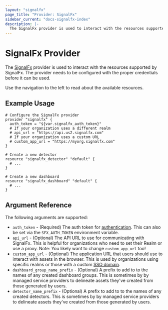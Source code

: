```yaml
---
layout: "signalfx"
page_title: "Provider: SignalFx"
sidebar_current: "docs-signalfx-index"
description: |-
  The SignalFx provider is used to interact with the resources supported by SignalFx. The provider needs to be configured with the proper credentials before it can be used.
---
```


# SignalFx Provider

The [SignalFx](https://www.signalfx.com/) provider is used to interact with the
resources supported by SignalFx. The provider needs to be configured
with the proper credentials before it can be used.

Use the navigation to the left to read about the available resources.

## Example Usage

```hcl
# Configure the SignalFx provider
provider "signalfx" {
  auth_token = "${var.signalfx_auth_token}"
  # If your organization uses a different realm
  # api_url = "https://api.us2.signalfx.com"
  # If your organization uses a custom URL
  # custom_app_url = "https://myorg.signalfx.com"
}

# Create a new detector
resource "signalfx_detector" "default" {
  # ...
}

# Create a new dashboard
resource "signalfx_dashboard" "default" {
  # ...
}
```

## Argument Reference

The following arguments are supported:

* `auth_token` - (Required) The auth token for [authentication](https://developers.signalfx.com/basics/authentication.html). This can also be set via the `SFX_AUTH_TOKEN` environment variable.
* `api_url` - (Optional) The API URL to use for communicating with SignalFx. This is helpful for organizations who need to set their Realm or use a proxy. Note: You likely want to change `custom_app_url` too!
* `custom_app_url` - (Optional)  The application URL that users should use to interact with assets in the browser. This is used by organizations using specific realms or those with a custom [SSO domain](https://docs.signalfx.com/en/latest/admin-guide/sso.html).
* `dashboard_group_name_prefix` - (Optional) A prefix to add to to the names of any created dashboard groups. This is sometimes by by managed service providers to delineate assets they've created from those generated by users.
* `detector_name_prefix` - (Optional) A prefix to add to to the names of any created detectors. This is sometimes by by managed service providers to delineate assets they've created from those generated by users.
